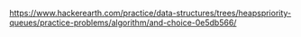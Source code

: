 https://www.hackerearth.com/practice/data-structures/trees/heapspriority-queues/practice-problems/algorithm/and-choice-0e5db566/
